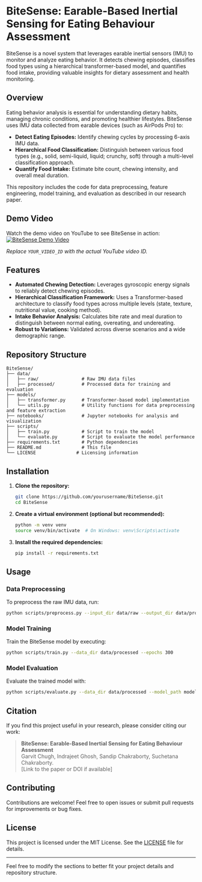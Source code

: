 # BiteSense: Earable-Based Inertial Sensing for Eating Behaviour Assessment

BiteSense is a novel system that leverages earable inertial sensors (IMU) to monitor and analyze eating behavior. It detects chewing episodes, classifies food types using a hierarchical transformer-based model, and quantifies food intake, providing valuable insights for dietary assessment and health monitoring.

## Overview

Eating behavior analysis is essential for understanding dietary habits, managing chronic conditions, and promoting healthier lifestyles. BiteSense uses IMU data collected from earable devices (such as AirPods Pro) to:

- **Detect Eating Episodes:** Identify chewing cycles by processing 6-axis IMU data.
- **Hierarchical Food Classification:** Distinguish between various food types (e.g., solid, semi-liquid, liquid; crunchy, soft) through a multi-level classification approach.
- **Quantify Food Intake:** Estimate bite count, chewing intensity, and overall meal duration.

This repository includes the code for data preprocessing, feature engineering, model training, and evaluation as described in our research paper.

## Demo Video

Watch the demo video on YouTube to see BiteSense in action:  
[![BiteSense Demo Video](https://img.youtube.com/vi/3eEjJal1DQ8/0.jpg)]([https://www.youtube.com/watch?v=3eEjJal1DQ8](https://www.youtube.com/watch?v=3eEjJal1DQ8))

*Replace `YOUR_VIDEO_ID` with the actual YouTube video ID.*

## Features

- **Automated Chewing Detection:** Leverages gyroscopic energy signals to reliably detect chewing episodes.
- **Hierarchical Classification Framework:** Uses a Transformer-based architecture to classify food types across multiple levels (state, texture, nutritional value, cooking method).
- **Intake Behavior Analysis:** Calculates bite rate and meal duration to distinguish between normal eating, overeating, and undereating.
- **Robust to Variations:** Validated across diverse scenarios and a wide demographic range.

## Repository Structure

```
BiteSense/
├── data/
│   ├── raw/                # Raw IMU data files
│   ├── processed/          # Processed data for training and evaluation
├── models/
│   ├── transformer.py      # Transformer-based model implementation
│   └── utils.py            # Utility functions for data preprocessing and feature extraction
├── notebooks/              # Jupyter notebooks for analysis and visualization
├── scripts/
│   ├── train.py            # Script to train the model
│   └── evaluate.py         # Script to evaluate the model performance
├── requirements.txt        # Python dependencies
├── README.md               # This file
└── LICENSE               # Licensing information
```

## Installation

1. **Clone the repository:**
   ```bash
   git clone https://github.com/yourusername/BiteSense.git
   cd BiteSense
   ```

2. **Create a virtual environment (optional but recommended):**
   ```bash
   python -m venv venv
   source venv/bin/activate  # On Windows: venv\Scripts\activate
   ```

3. **Install the required dependencies:**
   ```bash
   pip install -r requirements.txt
   ```

## Usage

### Data Preprocessing
To preprocess the raw IMU data, run:
```bash
python scripts/preprocess.py --input_dir data/raw --output_dir data/processed
```

### Model Training
Train the BiteSense model by executing:
```bash
python scripts/train.py --data_dir data/processed --epochs 300
```

### Model Evaluation
Evaluate the trained model with:
```bash
python scripts/evaluate.py --data_dir data/processed --model_path models/bitesense_transformer.pth
```

## Citation

If you find this project useful in your research, please consider citing our work:
> **BiteSense: Earable-Based Inertial Sensing for Eating Behaviour Assessment**  
> Garvit Chugh, Indrajeet Ghosh, Sandip Chakraborty, Suchetana Chakraborty.  
> [Link to the paper or DOI if available]

## Contributing

Contributions are welcome! Feel free to open issues or submit pull requests for improvements or bug fixes.

## License

This project is licensed under the MIT License. See the [LICENSE](LICENSE) file for details.

---

Feel free to modify the sections to better fit your project details and repository structure.

